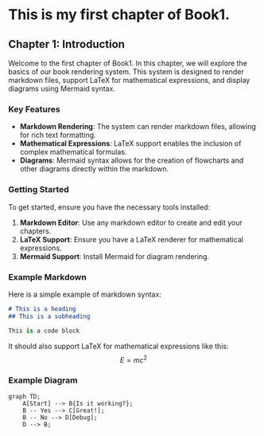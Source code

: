 # This is my first chapter of Book1.

## Chapter 1: Introduction

Welcome to the first chapter of Book1. In this chapter, we will explore the basics of our book rendering system.
This system is designed to render markdown files, support LaTeX for mathematical expressions, and display diagrams using Mermaid syntax.

### Key Features
- **Markdown Rendering**: The system can render markdown files, allowing for rich text formatting.
- **Mathematical Expressions**: LaTeX support enables the inclusion of complex mathematical formulas.
- **Diagrams**: Mermaid syntax allows for the creation of flowcharts and other diagrams directly within the markdown.

### Getting Started

To get started, ensure you have the necessary tools installed:
1. **Markdown Editor**: Use any markdown editor to create and edit your chapters.
2. **LaTeX Support**: Ensure you have a LaTeX renderer for mathematical expressions.
3. **Mermaid Support**: Install Mermaid for diagram rendering.

### Example Markdown
Here is a simple example of markdown syntax:

```markdown
# This is a heading
## This is a subheading
```

```csharp
This is a code block
```

It should also support LaTeX for mathematical expressions like this:
$$
E = mc^2
$$

### Example Diagram
```mermaid
graph TD;
    A[Start] --> B{Is it working?};
    B -- Yes --> C[Great!];
    B -- No --> D[Debug];
    D --> B;
```
